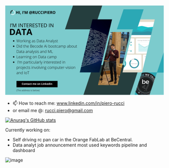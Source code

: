 ![image](https://github.com/ruccipiero/ruccipiero/blob/83aeea258a08f7fe99ec00532ea67e78605005bc/Git%20Cover%202.png)
- 📫 How to reach me: www.linkedin.com/in/piero-rucci
- or email me @: rucci.piero@gmail.com

[![Anurag's GitHub stats](https://github-readme-stats.vercel.app/api?username=ruccipiero)](https://github.com/anuraghazra/github-readme-stats)

<!---
ruccipiero/ruccipiero is a ✨ special ✨ repository because its `README.md` (this file) appears on your GitHub profile.
You can click the Preview link to take a look at your changes.
--->
Currently working on:
- Self driving rc pan car in the Orange FabLab at BeCentral.
- Data analyt job announcement most used keywords pipeline and dashboard

![image](https://user-images.githubusercontent.com/105915583/223375387-b6e8e369-3770-4d8c-98c9-fb42eda68d0a.png)
